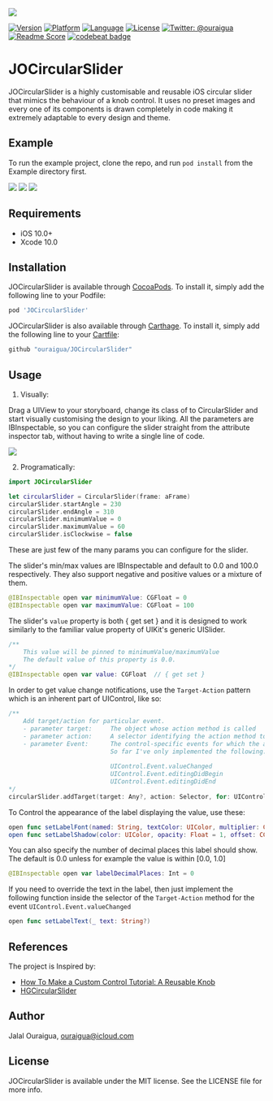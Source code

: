 ![](https://raw.githubusercontent.com/ouraigua/JOCircularSlider/master/Screenshots/banner.gif) 

[![Version](https://img.shields.io/cocoapods/v/JOCircularSlider.svg?style=flat)](https://cocoapods.org/pods/JOCircularSlider)
[![Platform](https://img.shields.io/cocoapods/p/JOCircularSlider.svg?style=flat)](https://cocoapods.org/pods/JOCircularSlider)
[![Language](https://img.shields.io/badge/language-Swift-orange.svg?style=flat)]()
[![License](https://img.shields.io/cocoapods/l/JOCircularSlider.svg?style=flat)](https://cocoapods.org/pods/JOCircularSlider)
[![Twitter: @ouraigua](https://img.shields.io/badge/twitter-@ouraigua-blue.svg?style=flat)](https://twitter.com/ouraigua)
[![Readme Score](http://readme-score-api.herokuapp.com/score.svg?url=https://github.com/ouraigua/jocircularslider)](http://clayallsopp.github.io/readme-score?url=https://github.com/ouraigua/jocircularslider)
[![codebeat badge](https://codebeat.co/badges/c4db03f5-903a-4b0e-84bb-98362fc5bd7a)](https://codebeat.co/projects/github-com-ouraigua-jocircularslider-master)

# JOCircularSlider

JOCircularSlider is a highly customisable and reusable iOS circular slider that mimics the behaviour of a knob control.
It uses no preset images and every one of its components is drawn completely in code making it extremely adaptable to every design and theme.  

## Example

To run the example project, clone the repo, and run `pod install` from the Example directory first.

![](https://raw.githubusercontent.com/ouraigua/JOCircularSlider/master/Screenshots/shot1.gif) 
![](https://raw.githubusercontent.com/ouraigua/JOCircularSlider/master/Screenshots/shot2.gif) 
![](https://raw.githubusercontent.com/ouraigua/JOCircularSlider/master/Screenshots/shot3.gif)

## Requirements

- iOS 10.0+
- Xcode 10.0

## Installation

JOCircularSlider is available through [CocoaPods](https://cocoapods.org). To install
it, simply add the following line to your Podfile:

```ruby
pod 'JOCircularSlider'
```

JOCircularSlider is also available through [Carthage](https://github.com/Carthage/Carthage). To install it, simply add the following line to your [Cartfile](https://github.com/Carthage/Carthage/blob/master/Documentation/Artifacts.md#cartfile):

``` ruby
github "ouraigua/JOCircularSlider"
```

## Usage
1. Visually:

Drag a UIView to your storyboard, change its class of to CircularSlider and start visually customising the design to your liking.
All the parameters are IBInspectable, so you can configure the slider straight from the attribute inspector tab, without having to write a single line of code.

![](https://raw.githubusercontent.com/ouraigua/JOCircularSlider/master/Screenshots/shot4.gif)

2. Programatically:

```swift
import JOCircularSlider

let circularSlider = CircularSlider(frame: aFrame)
circularSlider.startAngle = 230
circularSlider.endAngle = 310
circularSlider.minimumValue = 0
circularSlider.maximumValue = 60
circularSlider.isClockwise = false
```
These are just few of the many params you can configure for the slider.

The slider's  min/max values are IBInspectable and default to 0.0 and 100.0 respectively.
They also support negative and positive values or a mixture of them. 

```swift
@IBInspectable open var minimumValue: CGFloat = 0
@IBInspectable open var maximumValue: CGFloat = 100
```

The slider's `value` property is both { get set } and it is designed to work similarly to the familiar value property of UIKit's generic UISlider.

```swift
/**
    This value will be pinned to minimumValue/maximumValue
    The default value of this property is 0.0. 
*/
@IBInspectable open var value: CGFloat  // { get set }

```

In order to get value change notifications, use the `Target-Action` pattern which is an inherent part of UIControl, like so:
``` swift
/**
    Add target/action for particular event.
    - parameter target:     The object whose action method is called
    - parameter action:     A selector identifying the action method to be called
    - parameter Event:      The control-specific events for which the action method is called
                            So far I've only implemented the following:
                            
                            UIControl.Event.valueChanged
                            UIControl.Event.editingDidBegin
                            UIControl.Event.editingDidEnd
*/
circularSlider.addTarget(target: Any?, action: Selector, for: UIControl.Event)

```

To Control the appearance of the label displaying the value, use these:
```swift
open func setLabelFont(named: String, textColor: UIColor, multiplier: CGFloat)
open func setLabelShadow(color: UIColor, opacity: Float = 1, offset: CGSize = CGSize(width: 1, height: 1), radius: CGFloat = 0)
```

You can also specify the number of decimal places this label should show. 
The default is 0.0 unless for example the value is within [0.0, 1.0]
```swift
@IBInspectable open var labelDecimalPlaces: Int = 0
```
If you need to override the text in the label, then just implement the following function inside the selector of the `Target-Action`
method for the event `UIControl.Event.valueChanged`

```swift
open func setLabelText(_ text: String?)
```

## References

The project is Inspired by:
- [How To Make a Custom Control Tutorial: A Reusable Knob](https://www.raywenderlich.com/5294-how-to-make-a-custom-control-tutorial-a-reusable-knob)
- [HGCircularSlider](https://github.com/HamzaGhazouani/HGCircularSlider)

## Author

Jalal Ouraigua, ouraigua@icloud.com

## License

JOCircularSlider is available under the MIT license. See the LICENSE file for more info.

